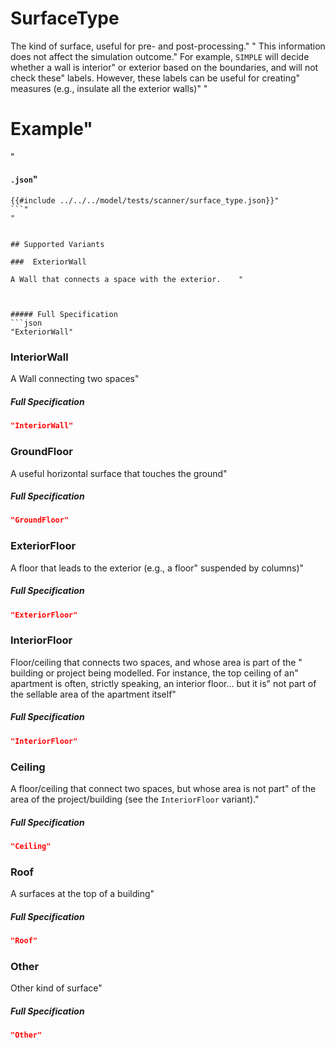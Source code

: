 # SurfaceType

 The kind of surface, useful for pre- and post-processing."
"
 This information does not affect the simulation outcome."
 For example, `SIMPLE` will decide whether a wall is interior"
 or exterior based on the boundaries, and will not check these"
 labels. However, these labels can be useful for creating"
 measures (e.g., insulate all the exterior walls)"
"
 # Example"
"
 #### `.json`"
 ```json"
 {{#include ../../../model/tests/scanner/surface_type.json}}"
 ```"
"


 ## Supported Variants

###  ExteriorWall

 A Wall that connects a space with the exterior.    "



##### Full Specification
```json
"ExteriorWall"
```

###  InteriorWall

 A Wall connecting two spaces"



##### Full Specification
```json
"InteriorWall"
```

###  GroundFloor

 A useful horizontal surface that touches the ground"



##### Full Specification
```json
"GroundFloor"
```

###  ExteriorFloor

 A floor that leads to the exterior (e.g., a floor"
 suspended by columns)"



##### Full Specification
```json
"ExteriorFloor"
```

###  InteriorFloor

 Floor/ceiling that connects two spaces, and whose area is part of the  "
 building or project being modelled. For instance, the top ceiling of an"
 apartment is often, strictly speaking, an interior floor... but it is"
 not part of the sellable area of the apartment itself"



##### Full Specification
```json
"InteriorFloor"
```

###  Ceiling

 A floor/ceiling that connect two spaces, but whose area is not part"
 of the area of the project/building (see the `InteriorFloor` variant)."



##### Full Specification
```json
"Ceiling"
```

###  Roof

 A surfaces at the top of a building"



##### Full Specification
```json
"Roof"
```

###  Other

 Other kind of surface"



##### Full Specification
```json
"Other"
```

